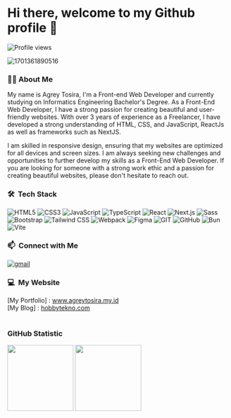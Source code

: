 # Hi there, welcome to my Github profile 👋

![Profile views](https://komarev.com/ghpvc/?username=agreytosira&color=brightgreen)

![1701361890516](https://github.com/agreytosira/agreytosira/assets/44093021/ffc7de24-3a4f-4521-904f-f5a6aa238199)

### 👦🏻‍ About Me
My name is Agrey Tosira, I'm a Front-end Web Developer and currently studying on Informatics Engineering Bachelor's Degree. As a Front-End Web Developer, I have a strong passion for creating beautiful and user-friendly websites. With over 3 years of experience as a Freelancer, I have developed a strong understanding of HTML, CSS, and JavaScript, ReactJs as well as frameworks such as NextJS.

I am skilled in responsive design, ensuring that my websites are optimized for all devices and screen sizes. I am always seeking new challenges and opportunities to further develop my skills as a Front-End Web Developer. If you are looking for someone with a strong work ethic and a passion for creating beautiful websites, please don't hesitate to reach out. <br/>

### 🛠 &nbsp;Tech Stack
![HTML5](https://img.shields.io/badge/HTML5-E34F26?style=for-the-badge&logo=html5&logoColor=white)
![CSS3](https://img.shields.io/badge/CSS3-1572B6?style=for-the-badge&logo=css3&logoColor=white)
![JavaScript](https://img.shields.io/badge/JavaScript-323330?style=for-the-badge&logo=javascript&logoColor=F7DF1E)
![TypeScript](https://img.shields.io/badge/TypeScript-007ACC?style=for-the-badge&logo=typescript&logoColor=white)
![React](https://img.shields.io/badge/React-20232A?style=for-the-badge&logo=react&logoColor=61DAFB)
![Next.js](https://img.shields.io/badge/next%20js-000000?style=for-the-badge&logo=nextdotjs&logoColor=white)
![Sass](https://img.shields.io/badge/Sass-CC6699?style=for-the-badge&logo=sass&logoColor=white)
![Bootstrap](https://img.shields.io/badge/Bootstrap-563D7C?style=for-the-badge&logo=bootstrap&logoColor=white)
![Tailwind CSS](https://img.shields.io/badge/Tailwind_CSS-38B2AC?style=for-the-badge&logo=tailwind-css&logoColor=white)
![Webpack](https://img.shields.io/badge/Webpack-8DD6F9?style=for-the-badge&logo=Webpack&logoColor=white)
![Figma](https://img.shields.io/badge/Figma-F24E1E?style=for-the-badge&logo=figma&logoColor=white)
![GIT](https://img.shields.io/badge/GIT-E44C30?style=for-the-badge&logo=git&logoColor=white)
![GitHub](https://img.shields.io/badge/GitHub-100000?style=for-the-badge&logo=github&logoColor=white)
![Bun](https://img.shields.io/badge/bun-282a36?style=for-the-badge&logo=bun&logoColor=fbf0df)
![Vite](https://img.shields.io/badge/Vite-B73BFE?style=for-the-badge&logo=vite&logoColor=FFD62E)

### 📫 &nbsp;Connect with Me
[![gmail](https://img.shields.io/badge/-agreytosira@gmail.com-D14836?style=flat&logo=Gmail&logoColor=white)](mailto:agreytosira@gmail.com)

### :computer: &nbsp;My Website
[My Portfolio] : <a href="https://www.agreytosira.my.id">www.agreytosira.my.id</a><br/>
[My Blog] : <a href="https://hobbytekno.com">hobbytekno.com</a><br/> <br/>

### GitHub Statistic
<p>
<img height="150em" src="https://github-readme-stats-eight-theta.vercel.app/api?username=agreytosira&show_icons=true&theme=algolia&include_all_commits=true&count_private=true"/>
<img height="150em" src="https://github-readme-stats-eight-theta.vercel.app/api/top-langs/?username=agreytosira&layout=compact&langs_count=8&theme=algolia"/>
</p>
